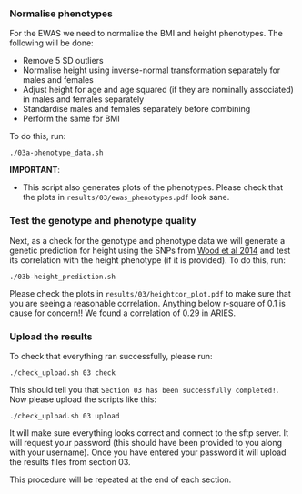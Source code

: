 ### Normalise phenotypes

For the EWAS we need to normalise the BMI and height phenotypes. The following will be done:

- Remove 5 SD outliers
- Normalise height using inverse-normal transformation separately for males and females
- Adjust height for age and age squared (if they are nominally associated) in males and females separately
- Standardise males and females separately before combining
- Perform the same for BMI

To do this, run:

    ./03a-phenotype_data.sh

**IMPORTANT**: 
- This script also generates plots of the phenotypes. Please check that the plots in `results/03/ewas_phenotypes.pdf` look sane.

### Test the genotype and phenotype quality

Next, as a check for the genotype and phenotype data we will generate a genetic prediction for height using the SNPs from [Wood et al 2014](http://www.ncbi.nlm.nih.gov/pubmed/25282103) and test its correlation with the height phenotype (if it is provided). To do this, run:

    ./03b-height_prediction.sh

Please check the plots in `results/03/heightcor_plot.pdf` to make sure that you are seeing a reasonable correlation. Anything below r-square of 0.1 is cause for concern!! We found a correlation of 0.29 in ARIES.


### Upload the results

To check that everything ran successfully, please run:

```
./check_upload.sh 03 check
```

This should tell you that `Section 03 has been successfully completed!`. Now please upload the scripts like this:

```
./check_upload.sh 03 upload
```

It will make sure everything looks correct and connect to the sftp server. It will request your password (this should have been provided to you along with your username). Once you have entered your password it will upload the results files from section 03.

This procedure will be repeated at the end of each section.